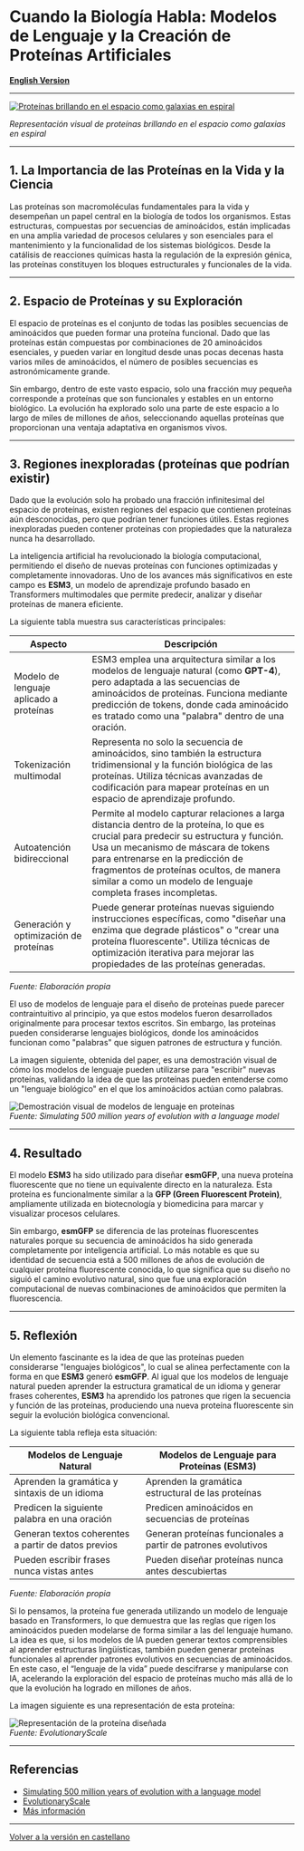 # Cuando la Biología Habla: Modelos de Lenguaje y la Creación de Proteínas Artificiales

[**English Version**](https://economiayetica.blogspot.com/2025/02/cuando-la-biologia-habla-modelos-de_4.html)

---

[![Proteínas brillando en el espacio como galaxias en espiral](https://blogger.googleusercontent.com/img/b/R29vZ2xl/AVvXsEidWLWgwwOX04Gf31p3mZx1vkPHZg-NTDjuG4c5ekYgpLLfq6KWp7rilBHJIISRWXmva2NQvKOWIEYrdj0joL58iVjKOoNhRKa8sIwG6Z93enQLh1YowGMP7Nn2xZHoEEeNgycYh37hT6Vv401GD7rtSJFnBXK-Zxf9rwqU7ZDx8h_LDcrxPS-9abgxY6g/s320/20250203_1640_Celestial%20Protein%20Ballet_simple_compose_01jk6n8kanebpvaxxm3de5en6t.gif)](https://economiayetica.blogspot.com/2025/02/cuando-la-biologia-habla-modelos-de_4.html)

*Representación visual de proteínas brillando en el espacio como galaxias en espiral*

---

## 1. La Importancia de las Proteínas en la Vida y la Ciencia

Las proteínas son macromoléculas fundamentales para la vida y desempeñan un papel central en la biología de todos los organismos. Estas estructuras, compuestas por secuencias de aminoácidos, están implicadas en una amplia variedad de procesos celulares y son esenciales para el mantenimiento y la funcionalidad de los sistemas biológicos. Desde la catálisis de reacciones químicas hasta la regulación de la expresión génica, las proteínas constituyen los bloques estructurales y funcionales de la vida.

---

## 2. Espacio de Proteínas y su Exploración

El espacio de proteínas es el conjunto de todas las posibles secuencias de aminoácidos que pueden formar una proteína funcional. Dado que las proteínas están compuestas por combinaciones de 20 aminoácidos esenciales, y pueden variar en longitud desde unas pocas decenas hasta varios miles de aminoácidos, el número de posibles secuencias es astronómicamente grande.

Sin embargo, dentro de este vasto espacio, solo una fracción muy pequeña corresponde a proteínas que son funcionales y estables en un entorno biológico. La evolución ha explorado solo una parte de este espacio a lo largo de miles de millones de años, seleccionando aquellas proteínas que proporcionan una ventaja adaptativa en organismos vivos.

---

## 3. Regiones inexploradas (proteínas que podrían existir)

Dado que la evolución solo ha probado una fracción infinitesimal del espacio de proteínas, existen regiones del espacio que contienen proteínas aún desconocidas, pero que podrían tener funciones útiles. Estas regiones inexploradas pueden contener proteínas con propiedades que la naturaleza nunca ha desarrollado.

La inteligencia artificial ha revolucionado la biología computacional, permitiendo el diseño de nuevas proteínas con funciones optimizadas y completamente innovadoras. Uno de los avances más significativos en este campo es **ESM3**, un modelo de aprendizaje profundo basado en Transformers multimodales que permite predecir, analizar y diseñar proteínas de manera eficiente.

La siguiente tabla muestra sus características principales:

| **Aspecto**                             | **Descripción**                                                                                                                                                                                |
|-----------------------------------------|------------------------------------------------------------------------------------------------------------------------------------------------------------------------------------------------|
| Modelo de lenguaje aplicado a proteínas | ESM3 emplea una arquitectura similar a los modelos de lenguaje natural (como **GPT-4**), pero adaptada a las secuencias de aminoácidos de proteínas. Funciona mediante predicción de tokens, donde cada aminoácido es tratado como una "palabra" dentro de una oración. |
| Tokenización multimodal                 | Representa no solo la secuencia de aminoácidos, sino también la estructura tridimensional y la función biológica de las proteínas. Utiliza técnicas avanzadas de codificación para mapear proteínas en un espacio de aprendizaje profundo.                  |
| Autoatención bidireccional              | Permite al modelo capturar relaciones a larga distancia dentro de la proteína, lo que es crucial para predecir su estructura y función. Usa un mecanismo de máscara de tokens para entrenarse en la predicción de fragmentos de proteínas ocultos, de manera similar a como un modelo de lenguaje completa frases incompletas. |
| Generación y optimización de proteínas  | Puede generar proteínas nuevas siguiendo instrucciones específicas, como "diseñar una enzima que degrade plásticos" o "crear una proteína fluorescente". Utiliza técnicas de optimización iterativa para mejorar las propiedades de las proteínas generadas.              |

*Fuente: Elaboración propia*

El uso de modelos de lenguaje para el diseño de proteínas puede parecer contraintuitivo al principio, ya que estos modelos fueron desarrollados originalmente para procesar textos escritos. Sin embargo, las proteínas pueden considerarse lenguajes biológicos, donde los aminoácidos funcionan como "palabras" que siguen patrones de estructura y función.

La imagen siguiente, obtenida del paper, es una demostración visual de cómo los modelos de lenguaje pueden utilizarse para "escribir" nuevas proteínas, validando la idea de que las proteínas pueden entenderse como un "lenguaje biológico" en el que los aminoácidos actúan como palabras.

![Demostración visual de modelos de lenguaje en proteínas](https://blogger.googleusercontent.com/img/b/R29vZ2xl/AVvXsEgz1RjPNMgfHKShKmATg4FKwDPSdqj2i7YpVUGFa4n4BVSIgW45D65fTfXu7tDGa9cXqngRn9TKqQx8m3m6mo-OcMK8d6du9JZLSRoFvVPAylsyaqdnW20pE20LoNECOk6KgZLA5Rz8NE9P_TrHB5eb0KdYY5790FpwtmLjZQVJkTCUyDtg2P6lI-uGeWM/s567/prote%C3%ADnas.png)  
*Fuente: Simulating 500 million years of evolution with a language model*

---

## 4. Resultado

El modelo **ESM3** ha sido utilizado para diseñar **esmGFP**, una nueva proteína fluorescente que no tiene un equivalente directo en la naturaleza. Esta proteína es funcionalmente similar a la **GFP (Green Fluorescent Protein)**, ampliamente utilizada en biotecnología y biomedicina para marcar y visualizar procesos celulares.

Sin embargo, **esmGFP** se diferencia de las proteínas fluorescentes naturales porque su secuencia de aminoácidos ha sido generada completamente por inteligencia artificial. Lo más notable es que su identidad de secuencia está a 500 millones de años de evolución de cualquier proteína fluorescente conocida, lo que significa que su diseño no siguió el camino evolutivo natural, sino que fue una exploración computacional de nuevas combinaciones de aminoácidos que permiten la fluorescencia.

---

## 5. Reflexión

Un elemento fascinante es la idea de que las proteínas pueden considerarse "lenguajes biológicos", lo cual se alinea perfectamente con la forma en que **ESM3** generó **esmGFP**. Al igual que los modelos de lenguaje natural pueden aprender la estructura gramatical de un idioma y generar frases coherentes, **ESM3** ha aprendido los patrones que rigen la secuencia y función de las proteínas, produciendo una nueva proteína fluorescente sin seguir la evolución biológica convencional.

La siguiente tabla refleja esta situación:

| **Modelos de Lenguaje Natural**                | **Modelos de Lenguaje para Proteínas (ESM3)**                 |
|-------------------------------------------------|---------------------------------------------------------------|
| Aprenden la gramática y sintaxis de un idioma     | Aprenden la gramática estructural de las proteínas            |
| Predicen la siguiente palabra en una oración     | Predicen aminoácidos en secuencias de proteínas               |
| Generan textos coherentes a partir de datos previos| Generan proteínas funcionales a partir de patrones evolutivos   |
| Pueden escribir frases nunca vistas antes          | Pueden diseñar proteínas nunca antes descubiertas             |

*Fuente: Elaboración propia*

Si lo pensamos, la proteína fue generada utilizando un modelo de lenguaje basado en Transformers, lo que demuestra que las reglas que rigen los aminoácidos pueden modelarse de forma similar a las del lenguaje humano. La idea es que, si los modelos de IA pueden generar textos comprensibles al aprender estructuras lingüísticas, también pueden generar proteínas funcionales al aprender patrones evolutivos en secuencias de aminoácidos. En este caso, el “lenguaje de la vida” puede descifrarse y manipularse con IA, acelerando la exploración del espacio de proteínas mucho más allá de lo que la evolución ha logrado en millones de años.

La imagen siguiente es una representación de esta proteína:

![Representación de la proteína diseñada](https://blogger.googleusercontent.com/img/b/R29vZ2xl/AVvXsEiZrhLT3dJ7YMmnjdcw4Tucf7mycZZ9ddBjCRCfsFOKKeiw_6UNzu4jG6T6mq9olLqUXRFFtQ7la0yk0WKszMOS2yk1_3O9tL95HCZl-Jt_w03jawYCe9-gtCcObCjBz89rwD_uH8wErbR6ph53unPG_IVEYz_mEVMSSecHFRyNhBlL0sha2wWsUq9msfY/s567/proteinas%20imagen.png)  
*Fuente: EvolutionaryScale*

---

## Referencias

- [Simulating 500 million years of evolution with a language model](https://www.biorxiv.org/content/10.1101/2024.07.01.600583v2.full.pdf)
- [EvolutionaryScale](https://www.evolutionaryscale.ai/)
- [Más información](https://medium.com/@sergiosear/when-biology-speaks-language-models-and-the-creation-of-artificial-proteins-e8b92c51c116)

---

[Volver a la versión en castellano](https://economiayetica.blogspot.com/2025/02/cuando-la-biologia-habla-modelos-de_4.html)

